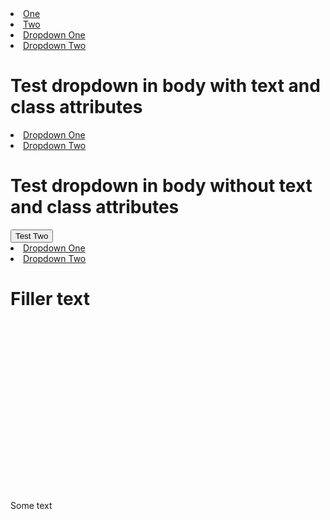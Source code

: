 <!-- Anti-FOUC styles should be applied to navbar and dropdown in navbar. -->

<navbar type="dark">
  <li><a href="/" class="nav-link">One</a></li>
  <li><a href="/" class="nav-link">Two</a></li>
  <dropdown text="Dropdown" class="nav-link">
    <li><a class="dropdown-item" href="/">Dropdown One</a></li>
    <li><a class="dropdown-item" href="/">Dropdown Two</a></li>
  </dropdown>
</navbar>

<!-- Anti-FOUC styles should be applied to dropdown. -->
# Test dropdown in body with text and class attributes

<dropdown text="Test One" class="test-class">
  <li><a class="dropdown-item" href="/">Dropdown One</a></li>
  <li><a class="dropdown-item" href="/">Dropdown Two</a></li>
</dropdown>

<!-- Anti-FOUC styles should be correctly applied to dropdown with no text or class. -->

# Test dropdown in body without text and class attributes

<dropdown>
  <button slot="button" type="button" class="btn dropdown-toggle">
    Test Two
    <span class="caret"></span>
  </button>
  <li><a class="dropdown-item" href="/">Dropdown One</a></li>
  <li><a class="dropdown-item" href="/">Dropdown Two</a></li>
</dropdown>

<!-- Filler text to increase page length. -->

# Filler text

<br/><br/><br/><br/><br/><br/><br/><br/><br/><br/><br/><br/><br/><br/><br/><br/>

Some text
